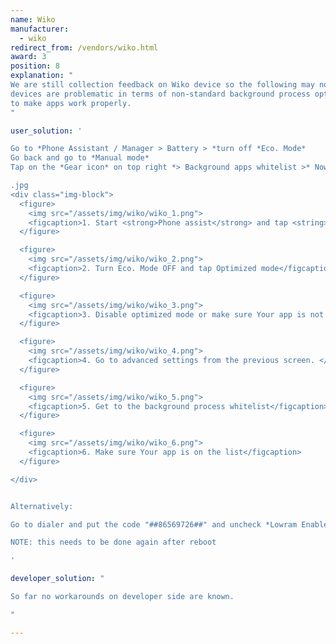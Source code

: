 ```yaml
---
name: Wiko
manufacturer:
  - wiko
redirect_from: /vendors/wiko.html
award: 3
position: 8
explanation: "
We are still collection feedback on Wiko device so the following may not be a exhaustive list of issues. But definitely Wiko
devices are problematic in terms of non-standard background process optimizations and adjustments to the settings need to be done
to make apps work properly.
"

user_solution: '

Go to *Phone Assistant / Manager > Battery > *turn off *Eco. Mode*
Go back and go to *Manual mode*
Tap on the *Gear icon* on top right *> Background apps whitelist >* Now select Your app

.jpg
<div class="img-block">
  <figure>
    <img src="/assets/img/wiko/wiko_1.png">
    <figcaption>1. Start <strong>Phone assist</strong> and tap <string>Tap Power Saver</strong></figcaption>
  </figure>

  <figure>
    <img src="/assets/img/wiko/wiko_2.png">
    <figcaption>2. Turn Eco. Mode OFF and tap Optimized mode</figcaption>
  </figure>

  <figure>
    <img src="/assets/img/wiko/wiko_3.png">
    <figcaption>3. Disable optimized mode or make sure Your app is not optimized</figcaption>
  </figure>

  <figure>
    <img src="/assets/img/wiko/wiko_4.png">
    <figcaption>4. Go to advanced settings from the previous screen. </figcaption>
  </figure>

  <figure>
    <img src="/assets/img/wiko/wiko_5.png">
    <figcaption>5. Get to the background process whitelist</figcaption>
  </figure>

  <figure>
    <img src="/assets/img/wiko/wiko_6.png">
    <figcaption>6. Make sure Your app is on the list</figcaption>
  </figure>

</div>


Alternatively:

Go to dialer and put the code "##86569726##" and uncheck *Lowram Enable* And *Background enable*

NOTE: this needs to be done again after reboot

'

developer_solution: "

So far no workarounds on developer side are known.

"

---
```

